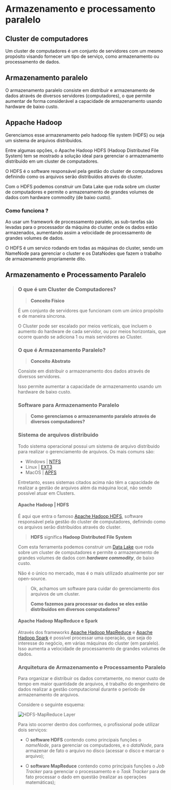 # Armazenamento e processamento paralelo

## Cluster de computadores

Um cluster de computadores é um
conjunto de servidores com um mesmo
propósito visando fornecer um tipo de
serviço, como armazenamento ou
processamento de dados.

## Armazenamento paralelo

O armazenamento paralelo consiste em
distribuir e armazenamento de dados através
de diversos servidores (computadores), o que
permite aumentar de forma considerável a
capacidade de armazenamento usando
hardware de baixo custo.

## Appache Hadoop

Gerenciamos esse armazenamento pelo  hadoop  file system (HDFS) ou seja um sistema de arquivos distribuidos.

Entre algumas opções, o Apache Hadoop HDFS
(Hadoop Distributed File System) tem se mostrado
a solução ideal para gerenciar o armazenamento
distribuído em um cluster de computadores.

O HDFS é o software responsável pela gestão do
cluster de computadores definindo como os
arquivos serão distribuídos através do cluster.

Com o HDFS podemos construir um Data Lake que
roda sobre um cluster de computadores e permite
o armazenamento de grandes volumes de dados
com hardware commodity (de baixo custo).

### Como funciona ?

Ao usar um framework de processamento
paralelo, as sub-tarefas são levadas para o
processador da máquina do cluster onde os
dados estão armazenados, aumentando assim a
velocidade de processamento de grandes
volumes de dados.

O HDFS é um servico rodando em todas as
máquinas do cluster, sendo um NameNode
para gerenciar o cluster e os DataNodes
que fazem o trabalho de armazenamento
propriamente dito.

## Armazenamento e Processamento Paralelo
> 
> ### O que é um Cluster de Computadores?
>
> > **Conceito Físico**
>
> É um conjunto de servidores que funcionam com um único propósito e de maneira síncrona.
> 
> O Cluster pode ser escalado por meios verticais, que incluem o aumento do hardware de cada servidor, ou por meios horizontais, que ocorre quando se adiciona 1 ou mais servidores ao Cluster.
>
> ### O que é Armazenamento Paralelo?
> 
> > **Conceito Abstrato**
>
> Consiste em distribuir o armazenamento dos dados através de diversos servidores.
> 
> Isso permite aumentar a capacidade de armazenamento usando um hardware de baixo custo.
>
> ### Software para Armazenamento Paralelo
> 
> > **Como gerenciamos o armazenamento paralelo através de diversos computadores?**
>
> ### Sistema de arquivos distribuido
> 
> Todo sistema operacional possui um sistema de arquivo distribuido para realizar o gerenciamento de arquivos. Os mais comuns são:
> 
> - Windows | [NTFS](https://pt.wikipedia.org/wiki/NTFS)
> - Linux | [EXT3](https://pt.wikipedia.org/wiki/Ext3)
> - MacOS | [APFS](https://support.apple.com/pt-br/guide/disk-utility/dsku19ed921c/mac#:~:text=compat%C3%ADveis%20com%20Windows.-,Apple%20File%20System%20(APFS),-O%20Apple%20File)
>
> Entretanto, esses sistemas citados acima não têm a capacidade de realizar a gestão de arquivos além da máquina local, não sendo possível atuar em Clusters. 
> 
> #### Apache Hadoop | HDFS
> 
> É aqui que entra o famoso [Apache Hadoop HDFS](), software responsável pela gestão do cluster de computadores, definindo como os arquivos serão distribuídos através do cluster.
>
> > **HDFS** significa **Hadoop Distributed File System**
> 
> Com esta ferramenta podemos construir um [Data Lake](data-lake.md) que roda sobre um cluster de computadores e permite o armazenamento de grandes volumes de dados com **_hardware commodity_**, de baixo custo. 
> 
> Não é o único no mercado, mas é o mais utilizado atualmente por ser open-source. 
>
> > Ok, achamos um software para cuidar do gerenciamento dos arquivos de um cluster. 
> > 
> > **Como fazemos para processar os dados se eles estão distribuídos em diversos computadores?**
> 
> #### Apache Hadoop MapReduce e Spark
> 
> Através dos frameworks [Apache Hadoop MapReduce]() e [Apache Hadoop Spark]() é possível processar uma operação, que seja do interesse do negócio, em várias máquinas do cluster (em paralelo). Isso aumenta a velocidade de processamento de grandes volumes de dados.
> 
> ### Arquitetura de Armazenamento e Processamento Paralelo
>
> Para organizar e distribuir os dados corretamente, no menor custo de tempo em maior quantidade de arquivos, é trabalho do engenheiro de dados realizar a gestão computacional durante o período de armazenamento de arquivos. 
> 
> Considere o seguinte esquema:
> 
> ![HDFS-MapReduce Layer](https://intellipaat.com/mediaFiles/2015/07/hadoop6.png)
> 
> 
> Para isto ocorrer dentro dos conformes, o profissional pode utilizar dois serviços: 
> 
> - O **software HDFS** contendo como principais funções o *nameNode*, para gerenciar os computadores, e o *dataNode*, para armazenar de fato o arquivo no disco (acessar o disco e marcar o arquivo);
> 
> - O **software MapReduce** contendo como principais funções o _Job Tracker_ para gerenciar o processamento e o _Task Tracker_ para de fato processar o dado em questão (realizar as operações matemáticas);
> 
>